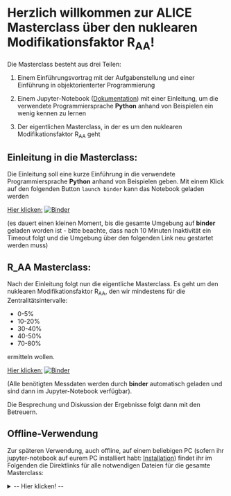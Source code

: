 # Herzlich willkommen zur ALICE Masterclass über den nuklearen Modifikationsfaktor R<sub>AA</sub>!

Die Masterclass besteht aus drei Teilen:

1) Einem Einführungsvortrag mit der Aufgabenstellung und einer Einführung in objektorienterter Programmierung

2) Einem Jupyter-Notebook ([Dokumentation](https://jupyter-notebook.readthedocs.io/en/stable/notebook.html#notebook-user-interface)) mit einer Einleitung, um die verwendete Programmiersprache __Python__ anhand von Beispielen ein wenig kennen zu lernen

3) Der eigentlichen Masterclass, in der es um den nuklearen Modifikationsfaktor R<sub>AA</sub> geht

## Einleitung in die Masterclass: 

Die Einleitung soll eine kurze Einführung in die verwendete Programmiersprache __Python__ anhand von Beispielen geben. Mit einem Klick auf den folgenden Button ```launch binder``` kann das Notebook geladen werden

[Hier klicken:](https://mybinder.org/v2/gh/dmuhlhei/ALICE_MC_RAA/master?filepath=ALICE_RAA_Einleitung.ipynb)
[![Binder](https://mybinder.org/badge_logo.svg)](https://mybinder.org/v2/gh/dmuhlhei/ALICE_MC_RAA/master?filepath=ALICE_RAA_Einleitung.ipynb)

 (es dauert einen kleinen Moment, bis die gesamte Umgebung auf __binder__ geladen worden ist - bitte beachte, dass nach 10 Minuten Inaktivität ein Timeout folgt und die Umgebung über den folgenden Link neu gestartet werden muss)

## R_AA Masterclass: 

Nach der Einleitung folgt nun die eigentliche Masterclass. Es geht um den nuklearen Modifikationsfaktor R<sub>AA</sub>, den wir mindestens für die Zentralitätsintervalle:

*  0-5%
* 10-20%
* 30-40% 
* 40-50%
* 70-80% 

ermitteln wollen. 

[Hier klicken:](https://mybinder.org/v2/gh/dmuhlhei/ALICE_MC_RAA/master?filepath=ALICE_RAA.ipynb) 
[![Binder](https://mybinder.org/badge_logo.svg)](https://mybinder.org/v2/gh/dmuhlhei/ALICE_MC_RAA/master?filepath=ALICE_RAA.ipynb) 

(Alle benötigten Messdaten werden durch __binder__ automatisch geladen und sind dann im Jupyter-Notebook verfügbar).

Die Besprechung und Diskussion der Ergebnisse folgt dann mit den Betreuern.

## Offline-Verwendung

Zur späteren Verwendung, auch offline, auf einem beliebigen PC (sofern ihr jupyter-notebook auf eurem PC installiert habt: [Installation](https://jupyter.org/install)) findet ihr im Folgenden die Direktlinks für alle notwendigen Dateien für die gesamte Masterclass:

<details>
 <summary> -- Hier klicken! -- </summary>
<br>

*  __ALICE_RAA_Einleitung__
	- https://github.com/dmuhlhei/ALICE_MC_RAA/blob/master/ALICE_RAA_Einleitung.ipynb
*  __ALICE_RAA__
	- https://github.com/dmuhlhei/ALICE_MC_RAA/blob/master/ALICE_RAA.ipynb
*  __track_info.pkl__ (~144 MB)
	- https://uni-muenster.sciebo.de/s/OAGyZIUJiSUQmJK/download
*  __event_information.csv__ (~  1 MB)
	- https://uni-muenster.sciebo.de/s/Hlz7wk47CGpu5US/download
* __pp_reference.dat__ (~  1 kB)
	- https://uni-muenster.sciebo.de/s/t9Jay6GrvxQOlLl/download

</details>
